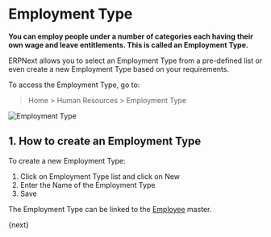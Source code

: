 <!-- add-breadcrumbs -->
# Employment Type


**You can employ people under a number of categories each having their own wage and leave entitlements. This is called an Employment Type.** 

ERPNext allows you to select an Employment Type from a pre-defined list or even create a new Employment Type based on your requirements.

To access the Employment Type, go to:

> Home > Human Resources > Employment Type

<img class="screenshot" alt="Employment Type" src="{{docs_base_url}}/assets/img/human-resources/employment-type.png">

## 1. How to create an Employment Type

To create a new Employment Type:

1. Click on Employment Type list and click on New
2. Enter the Name of the Employment Type
3. Save


The Employment Type can be linked to the [Employee](/docs/user/manual/en/human-resources/employee) master.


{next}